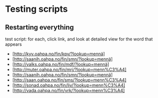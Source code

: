 #  Testing scripts




##  Restarting everything


test script:
  for each, click link, and look at detailed view for the word that appears



- [http://kyv.oahpa.no/fin/kpv/?lookup=mennä]
- [http://saanih.oahpa.no/fin/smn/?lookup=mennä]
- [http://valks.oahpa.no/fin/mdf/?lookup=mennä]
- [http://muter.oahpa.no/fin/mrj/?lookup=menn%C3%A4]
- [http://saanih.oahpa.no/fin/smn/?lookup=mennä]
- [http://saan.oahpa.no/fin/sms/?lookup=menn%C3%A4]
- [http://sonad.oahpa.no/fin/liv/?lookup=menn%C3%A4]
- [http://vada.oahpa.no/fin/yrk/?lookup=menn%C3%A4]

